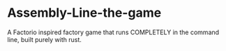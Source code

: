 # Assembly-Line-the-game
A Factorio inspired factory game that runs COMPLETELY in the command line, built purely with rust.